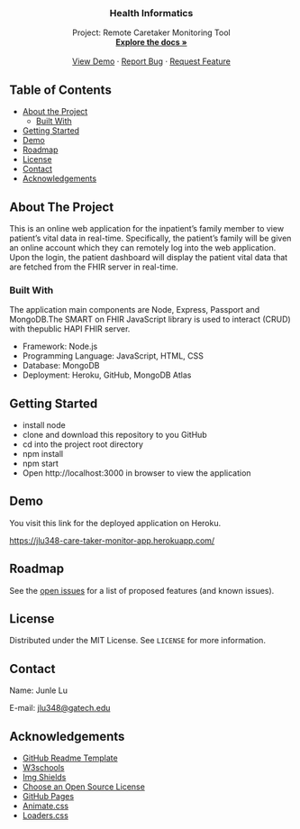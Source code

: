 <!-- PROJECT LOGO 
[![Contributors][contributors-shield]][contributors-url]
[![Forks][forks-shield]][forks-url]
[![Stargazers][stars-shield]][stars-url]
[![Issues][issues-shield]][issues-url]
[![MIT License][license-shield]][license-url]
[![LinkedIn][linkedin-shield]][linkedin-url]

-->

<!-- PROJECT LOGO -->
<br />
<p align="center">
  <h3 align="center">Health Informatics</h3>
  <p align="center">
    Project:  Remote Caretaker Monitoring Tool 
    <br />
    <a href="https://github.com/junlelu/cs6440_jlu348_individual_project"><strong>Explore the docs »</strong></a>
    <br />
    <br />
    <a href="https://jlu348-care-taker-monitor-app.herokuapp.com/">View Demo</a>
    ·
    <a href="https://github.com/junlelu/cs6440_jlu348_individual_project/issues">Report Bug</a>
    ·
    <a href="https://github.com/junlelu/cs6440_jlu348_individual_project/issues">Request Feature</a>
  </p>
</p>



<!-- TABLE OF CONTENTS -->
## Table of Contents

* [About the Project](#about-the-project)
  * [Built With](#built-with)
* [Getting Started](#getting-started)
* [Demo](#demo)
* [Roadmap](#roadmap)
* [License](#license)
* [Contact](#contact)
* [Acknowledgements](#acknowledgements)


<!-- ABOUT THE PROJECT -->
## About The Project

This is an online web application for the inpatient’s family member to view patient’s vital data in real-time. Specifically, the patient’s family will be given an online account which they can remotely log into the web application.
Upon the login, the patient dashboard will display the patient vital data that are fetched from the FHIR server in real-time.

### Built With
The  application  main  components  are  Node,  Express,  Passport  and  MongoDB.The  SMART  on  FHIR  JavaScript  library  is  used  to  interact  (CRUD)  with  thepublic HAPI FHIR server.

* Framework: Node.js
* Programming Language: JavaScript, HTML, CSS
* Database: MongoDB
* Deployment: Heroku, GitHub, MongoDB Atlas

<!-- GETTING STARTED -->
## Getting Started
* install node
* clone and download this repository to you GitHub
* cd into the project root directory
* npm install
* npm start
* Open http://localhost:3000 in browser to view the application

<!-- USAGE EXAMPLES -->
## Demo
You visit this link for the deployed application on Heroku.

https://jlu348-care-taker-monitor-app.herokuapp.com/
<!-- ROADMAP -->
## Roadmap

See the [open issues](https://github.com/othneildrew/Best-README-Template/issues) for a list of proposed features (and known issues).

<!-- LICENSE -->
## License

Distributed under the MIT License. See `LICENSE` for more information.

<!-- CONTACT -->
## Contact
Name: Junle Lu

E-mail: jlu348@gatech.edu


<!-- ACKNOWLEDGEMENTS -->
## Acknowledgements
* [GitHub Readme Template](https://github.com/othneildrew/Best-README-Template)
* [W3schools](https://www.w3schools.com/)
* [Img Shields](https://shields.io)
* [Choose an Open Source License](https://choosealicense.com)
* [GitHub Pages](https://pages.github.com)
* [Animate.css](https://daneden.github.io/animate.css)
* [Loaders.css](https://connoratherton.com/loaders)


<!-- MARKDOWN LINKS & IMAGES -->
<!-- https://www.markdownguide.org/basic-syntax/#reference-style-links -->
[contributors-shield]: https://img.shields.io/github/contributors/othneildrew/Best-README-Template.svg?style=flat-square
[contributors-url]: https://github.gatech.edu/jlu348/climate_change/graphs/contributors
[forks-shield]: https://img.shields.io/github/forks/othneildrew/Best-README-Template.svg?style=flat-square
[forks-url]: https://github.gatech.edu/jlu348/climate_change/network/members
[stars-shield]: https://img.shields.io/github/stars/othneildrew/Best-README-Template.svg?style=flat-square
[stars-url]: https://github.gatech.edu/jlu348/climate_change/stargazers
[issues-shield]: https://img.shields.io/github/issues/othneildrew/Best-README-Template.svg?style=flat-square
[issues-url]: https://github.gatech.edu/jlu348/climate_change/issues
[license-shield]: https://img.shields.io/github/license/othneildrew/Best-README-Template.svg?style=flat-square
[license-url]: https://github.com/othneildrew/Best-README-Template/blob/master/LICENSE.txt
[linkedin-shield]: https://img.shields.io/badge/-LinkedIn-black.svg?style=flat-square&logo=linkedin&colorB=555
[linkedin-url]: https://linkedin.com/in/junlelu
